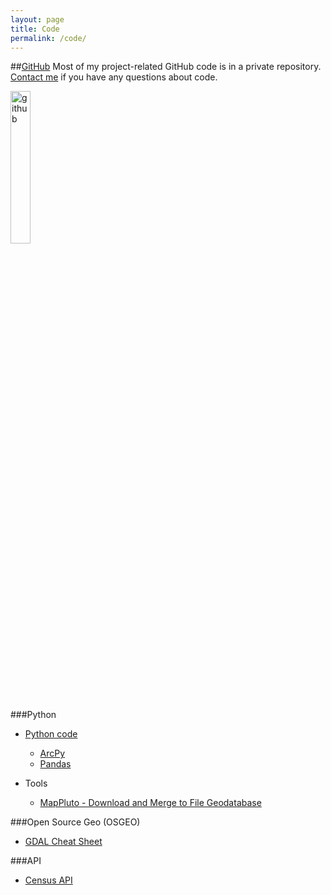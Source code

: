 ```yaml
---
layout: page
title: Code
permalink: /code/
---
```


<!--This is the base Jekyll theme. You can find out more info about customizing your Jekyll theme, as well as basic Jekyll usage documentation at [jekyllrb.com](http://jekyllrb.com/)

You can find the source code for the Jekyll new theme at: [github.com/jglovier/jekyll-new](https://github.com/jglovier/jekyll-new)

You can find the source code for Jekyll at [github.com/jekyll/jekyll](https://github.com/jekyll/jekyll)-->

##[GitHub](https://github.com/nygeog)
Most of my project-related GitHub code is in a private repository. [Contact me](mailto:daniel.martin.sheehan@gmail.com) if you have any questions about code.

<right><a href="https://github.com/nygeog">
<img border="0" alt="github" src="https://assets-cdn.github.com/images/modules/open_graph/github-octocat.png" width="25%" height="25%">
</a></right>

###Python
* [Python code](https://github.com/nygeog/python)
	* [ArcPy](https://github.com/nygeog/python/tree/master/arcpy)
	* [Pandas](https://github.com/nygeog/python/tree/master/pandas)
	
* Tools
	* [MapPluto - Download and Merge to File Geodatabase](https://github.com/nygeog/mappluto_to_fgdb)
	
	
###Open Source Geo (OSGEO)
* [GDAL Cheat Sheet](https://github.com/nygeog/gdal-cheat-sheet) 
		
###API
* [Census API](https://github.com/nygeog/census_api)

